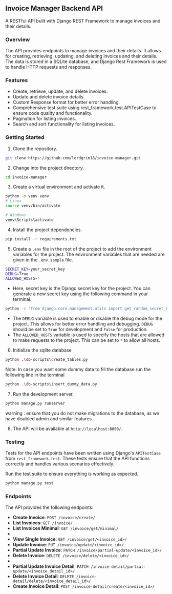 ## Invoice Manager Backend API

A RESTful API built with Django REST Framework to manage invoices and their details.

### Overview

The API provides endpoints to manage invoices and their details. It allows for creating, retrieving, updating, and deleting invoices and their details. The data is stored in a SQLite database, and Django Rest Framework is used to handle HTTP requests and responses.

### Features
- Create, retrieve, update, and delete invoices.
- Update and delete invoice details.
- Custom Response format for better error handling.
- Comprehensive test suite using rest_framework.test.APITestCase to ensure code quality and functionality.
- Pagination for listing invoices.
- Search and sort functionality for listing invoices.

### Getting Started

1. Clone the repository.
```bash
git clone https://github.com/lordgrim18/invoice-manager.git
```

2. Change into the project directory.
```bash
cd invoice-manager
```

3. Create a virtual environment and activate it.
```bash
python -m venv venv
# Linux
source venv/bin/activate

# Windows
venv\Scripts\activate
```

4. Install the project dependencies.
```bash
pip install -r requirements.txt
```

5. Create a `.env` file in the root of the project to add the environment variables for the project. 
The environment variables that are needed are given in the `.env.sample` file. 
```bash
SECRET_KEY=your_secret_key
DEBUG=True
ALLOWED_HOSTS=*
```

- Here, secret key is the Django secret key for the project. You can generate a new secret key using the following command in your terminal.
```bash
python -c 'from django.core.management.utils import get_random_secret_key; print(get_random_secret_key())'
```

- The `DEBUG` variable is used to enable or disable the debug mode for the project. This allows for better error handling and debugging. `DEBUG` should be set to `True` for development and `False` for production.
- The `ALLOWED_HOSTS` variable is used to specify the hosts that are allowed to make requests to the project. This can be set to `*` to allow all hosts. 


6. Initialize the sqlite database
```bash
python .\db-scripts\create_tables.py
```
Note:
In case you want some dummy data to fill the database run the following line in the terminal
```bash
python .\db-scripts\insert_dummy_data.py
```

7. Run the development server.
```bash
python manage.py runserver
```

warning : ensure that you do not make migrations to the database, as we have disabled admin and similar features.

8. The API will be available at `http://localhost:8000/`.

### Testing

Tests for the API endpoints have been written using Django's `APITestCase` from `rest_framework.test`. These tests ensure that the API functions correctly and handles various scenarios effectively.

Run the test suite to ensure everything is working as expected.
```bash
python manage.py test
```

### Endpoints

The API provides the following endpoints:

- **Create Invoice**: `POST /invoice/create/`
- **List Invoices**: `GET /invoice/`
- **List Invoices Minimal**: `GET /invoice/get/minimal/`
- 
- **View Single Invoice**: `GET /invoice/get/<invoice_id>/`
- **Update Invoice**: `PUT /invoice/update/<invoice_id>/`
- **Partial Update Invoice**: `PATCH /invoice/partial-update/<invoice_id>/`
- **Delete Invoice**: `DELETE /invoice/delete/<invoice_id>/`
- 
- **Partial Update Invoice Detail**: `PATCH /invoice-detail/partial-update/<invoice_detail_id>/`
- **Delete Invoice Detail**: `DELETE /invoice-detail/delete/<invoice_detail_id>/`
- **Create Invoice Detail**: `POST /invoice-detail/create/<invoice_id>/`
